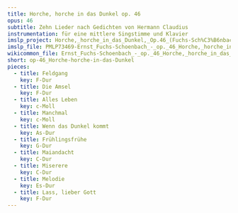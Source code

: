 ```yaml
---
title: Horche, horche in das Dunkel op. 46
opus: 46
subtitle: Zehn Lieder nach Gedichten von Hermann Claudius
instrumentation: für eine mittlere Singstimme und Klavier
imslp_project: Horche,_horche_in_das_Dunkel,_Op.46_(Fuchs-Sch%C3%B6nbach,_Ernst)
imslp_file: PMLP73469-Ernst_Fuchs-Schoenbach_-_op._46_Horche,_horche_in_das_Dunkel.pdf
wikicommon_file: Ernst_Fuchs-Schoenbach_-_op._46_Horche,_horche_in_das_Dunkel.pdf
short: op-46_Horche-horche-in-das-Dunkel
pieces:
  - title: Feldgang
    key: F-Dur
  - title: Die Amsel
    key: F-Dur
  - title: Alles Leben
    key: c-Moll
  - title: Manchmal
    key: c-Moll
  - title: Wenn das Dunkel kommt
    key: As-Dur
  - title: Frühlingsfrühe
    key: G-Dur
  - title: Maiandacht
    key: C-Dur
  - title: Miserere
    key: C-Dur
  - title: Melodie
    key: Es-Dur
  - title: Lass, lieber Gott
    key: F-Dur
---
```

